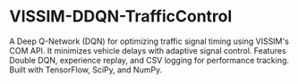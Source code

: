 # VISSIM-DDQN-TrafficControl
A Deep Q-Network (DQN) for optimizing traffic signal timing using VISSIM's COM API. It minimizes vehicle delays with adaptive signal control. Features Double DQN, experience replay, and CSV logging for performance tracking. Built with TensorFlow, SciPy, and NumPy.
